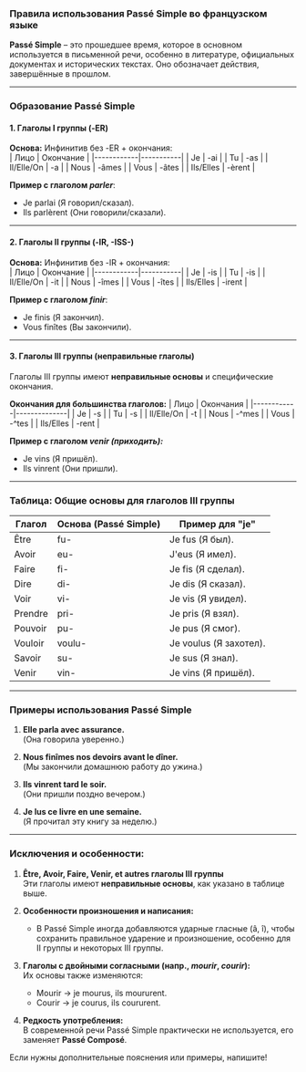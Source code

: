 ### **Правила использования Passé Simple во французском языке**

**Passé Simple** – это прошедшее время, которое в основном используется в письменной речи, особенно в литературе, официальных документах и исторических текстах. Оно обозначает действия, завершённые в прошлом.

---

### **Образование Passé Simple**

#### **1. Глаголы I группы (-ER)**
**Основа:** Инфинитив без -ER + окончания:  
| Лицо       | Окончание |
|------------|-----------|
| Je         | -ai       |
| Tu         | -as       |
| Il/Elle/On | -a        |
| Nous       | -âmes     |
| Vous       | -âtes     |
| Ils/Elles  | -èrent    |

**Пример с глаголом *parler***:  
- Je parlai (Я говорил/сказал).  
- Ils parlèrent (Они говорили/сказали).

---

#### **2. Глаголы II группы (-IR, -ISS-)**
**Основа:** Инфинитив без -IR + окончания:  
| Лицо       | Окончание |
|------------|-----------|
| Je         | -is       |
| Tu         | -is       |
| Il/Elle/On | -it       |
| Nous       | -îmes     |
| Vous       | -îtes     |
| Ils/Elles  | -irent    |

**Пример с глаголом *finir***:  
- Je finis (Я закончил).  
- Vous finîtes (Вы закончили).

---

#### **3. Глаголы III группы (неправильные глаголы)**
Глаголы III группы имеют **неправильные основы** и специфические окончания.  

**Окончания для большинства глаголов:**
| Лицо       | Окончания    |
|------------|--------------|
| Je         | -s           |
| Tu         | -s           |
| Il/Elle/On | -t           |
| Nous       | -^mes        |
| Vous       | -^tes        |
| Ils/Elles  | -rent        |

**Пример с глаголом *venir (приходить):***  
- Je vins (Я пришёл).  
- Ils vinrent (Они пришли).

---

### **Таблица: Общие основы для глаголов III группы**

| Глагол       | Основа (Passé Simple) | Пример для "je" |
|--------------|-----------------------|------------------|
| Être         | fu-                  | Je fus (Я был). |
| Avoir        | eu-                  | J'eus (Я имел). |
| Faire        | fi-                  | Je fis (Я сделал). |
| Dire         | di-                  | Je dis (Я сказал). |
| Voir         | vi-                  | Je vis (Я увидел). |
| Prendre      | pri-                 | Je pris (Я взял). |
| Pouvoir      | pu-                  | Je pus (Я смог). |
| Vouloir      | voulu-               | Je voulus (Я захотел). |
| Savoir       | su-                  | Je sus (Я знал). |
| Venir        | vin-                 | Je vins (Я пришёл). |

---

### **Примеры использования Passé Simple**
1. **Elle parla avec assurance.**  
   (Она говорила уверенно.)

2. **Nous finîmes nos devoirs avant le dîner.**  
   (Мы закончили домашнюю работу до ужина.)

3. **Ils vinrent tard le soir.**  
   (Они пришли поздно вечером.)

4. **Je lus ce livre en une semaine.**  
   (Я прочитал эту книгу за неделю.)

---

### **Исключения и особенности:**
1. **Être, Avoir, Faire, Venir, et autres глаголы III группы**  
   Эти глаголы имеют **неправильные основы**, как указано в таблице выше.

2. **Особенности произношения и написания:**  
   - В Passé Simple иногда добавляются ударные гласные (â, î), чтобы сохранить правильное ударение и произношение, особенно для II группы и некоторых III группы.

3. **Глаголы с двойными согласными (напр., *mourir*, *courir*):**  
   Их основы также изменяются:  
   - Mourir → je mourus, ils moururent.  
   - Courir → je courus, ils coururent.

4. **Редкость употребления:**  
   В современной речи Passé Simple практически не используется, его заменяет **Passé Composé**. 

Если нужны дополнительные пояснения или примеры, напишите!